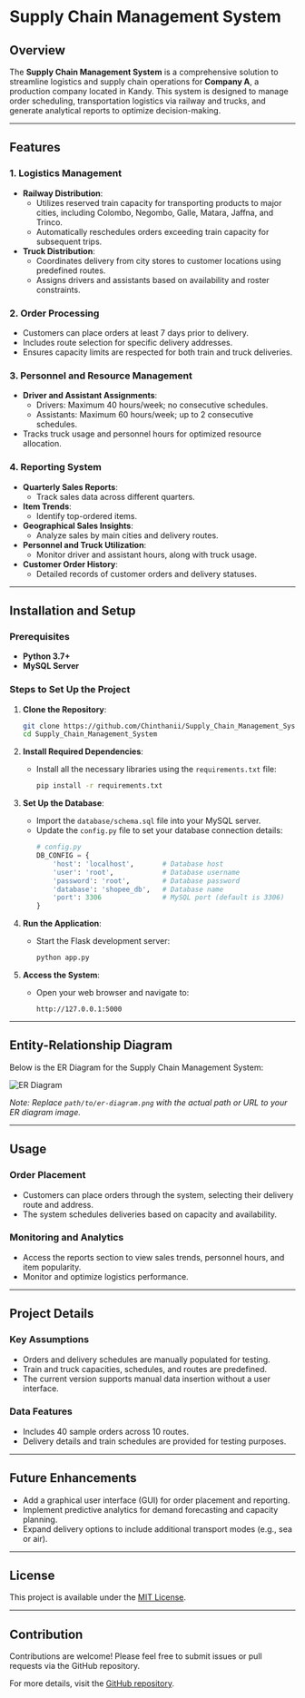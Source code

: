 # Supply Chain Management System

## Overview

The **Supply Chain Management System** is a comprehensive solution to streamline logistics and supply chain operations for **Company A**, a production company located in Kandy. This system is designed to manage order scheduling, transportation logistics via railway and trucks, and generate analytical reports to optimize decision-making.

---

## Features

### 1. Logistics Management
- **Railway Distribution**:
  - Utilizes reserved train capacity for transporting products to major cities, including Colombo, Negombo, Galle, Matara, Jaffna, and Trinco.
  - Automatically reschedules orders exceeding train capacity for subsequent trips.
- **Truck Distribution**:
  - Coordinates delivery from city stores to customer locations using predefined routes.
  - Assigns drivers and assistants based on availability and roster constraints.

### 2. Order Processing
- Customers can place orders at least 7 days prior to delivery.
- Includes route selection for specific delivery addresses.
- Ensures capacity limits are respected for both train and truck deliveries.

### 3. Personnel and Resource Management
- **Driver and Assistant Assignments**:
  - Drivers: Maximum 40 hours/week; no consecutive schedules.
  - Assistants: Maximum 60 hours/week; up to 2 consecutive schedules.
- Tracks truck usage and personnel hours for optimized resource allocation.

### 4. Reporting System
- **Quarterly Sales Reports**:
  - Track sales data across different quarters.
- **Item Trends**:
  - Identify top-ordered items.
- **Geographical Sales Insights**:
  - Analyze sales by main cities and delivery routes.
- **Personnel and Truck Utilization**:
  - Monitor driver and assistant hours, along with truck usage.
- **Customer Order History**:
  - Detailed records of customer orders and delivery statuses.

---

## Installation and Setup

### Prerequisites
- **Python 3.7+**
- **MySQL Server**

### Steps to Set Up the Project

1. **Clone the Repository**:
   ```bash
   git clone https://github.com/Chinthanii/Supply_Chain_Management_System.git
   cd Supply_Chain_Management_System
   ```

2. **Install Required Dependencies**:
   - Install all the necessary libraries using the `requirements.txt` file:
     ```bash
     pip install -r requirements.txt
     ```

3. **Set Up the Database**:
   - Import the `database/schema.sql` file into your MySQL server.
   - Update the `config.py` file to set your database connection details:
     ```python
     # config.py
     DB_CONFIG = {
         'host': 'localhost',       # Database host
         'user': 'root',            # Database username
         'password': 'root',        # Database password
         'database': 'shopee_db',   # Database name
         'port': 3306               # MySQL port (default is 3306)
     }
     ```

4. **Run the Application**:
   - Start the Flask development server:
     ```bash
     python app.py
     ```

5. **Access the System**:
   - Open your web browser and navigate to:
     ```
     http://127.0.0.1:5000
     ```

---

## Entity-Relationship Diagram
Below is the ER Diagram for the Supply Chain Management System:

![ER Diagram](path/to/er-diagram.png)

*Note: Replace `path/to/er-diagram.png` with the actual path or URL to your ER diagram image.*

---

## Usage

### Order Placement
- Customers can place orders through the system, selecting their delivery route and address.
- The system schedules deliveries based on capacity and availability.

### Monitoring and Analytics
- Access the reports section to view sales trends, personnel hours, and item popularity.
- Monitor and optimize logistics performance.

---

## Project Details

### Key Assumptions
- Orders and delivery schedules are manually populated for testing.
- Train and truck capacities, schedules, and routes are predefined.
- The current version supports manual data insertion without a user interface.

### Data Features
- Includes 40 sample orders across 10 routes.
- Delivery details and train schedules are provided for testing purposes.

---

## Future Enhancements
- Add a graphical user interface (GUI) for order placement and reporting.
- Implement predictive analytics for demand forecasting and capacity planning.
- Expand delivery options to include additional transport modes (e.g., sea or air).

---

## License
This project is available under the [MIT License](LICENSE).

---

## Contribution
Contributions are welcome! Please feel free to submit issues or pull requests via the GitHub repository.

For more details, visit the [GitHub repository](https://github.com/Chinthanii/Supply_Chain_Management_System).
